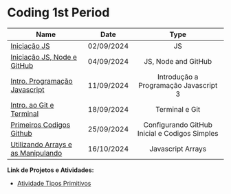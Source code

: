 
# Coding 1st Period

| Name    | Date          | Type     | 
| --------|:-------------:| :-----:  | 
| [Iniciação JS](https://github.com/luanvfm/Code-Notebook/blob/main/Coding_1/Javascript_Classes/Inicia%C3%A7%C3%A3o%20Ao%20Java%20Script.md) | 02/09/2024     | JS      |
| [Iniciação JS, Node e GitHub](https://github.com/luanvfm/Code-Notebook/blob/main/Coding_1/Javascript_Classes/Inicia%C3%A7%C3%A3o%20JS%20NODE%20E%20GIT.md)   | 04/09/2024     | JS, Node and GitHub      |
| [Intro. Programação Javascript](https://github.com/luanvfm/Code-Notebook/blob/main/Coding_1/Javascript_Classes/Introdu%C3%A7%C3%A3o%20a%20Programa%C3%A7%C3%A3o%20Javascript%203.md)    | 11/09/2024    | Introdução a Programação Javascript 3 |
| [Intro. ao Git e Terminal](https://github.com/luanvfm/Code-Notebook/blob/main/Coding_1/Javascript_Classes/Introducao%20ao%20Git%20e%20Terminal.md)    | 18/09/2024    | Terminal e Git |
| [Primeiros Codigos Github](https://github.com/luanvfm/Code-Notebook/blob/main/Coding_1/Javascript_Classes/Primeiros%20Codigos%20Github.md)      | 25/09/2024    | Configurando GitHub Inicial e Codigos Simples |
| [Utilizando Arrays e as Manipulando](https://github.com/luanvfm/Code-Notebook/blob/main/Data_Bank_I/Utilizando_Arrays.md)      | 16/10/2024    | Javascript Arrays  |

**Link de Projetos e Atividades:**
- [Atividade Tipos Primitivos](https://github.com/luanvfm/Code-Notebook/tree/main/Coding_1/Javascript_Classes/JSS_PROJECTS/Atv_Tipos_Primitivos)
